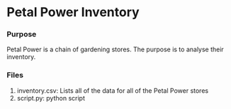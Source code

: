 # Petal Power Inventory

### Purpose

Petal Power is a chain of gardening stores. The purpose is to analyse their inventory.
### Files 

1. inventory.csv: Lists all of the data for all of the  Petal Power stores
2. script.py: python script
